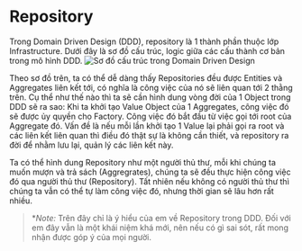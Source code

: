 ﻿# Repository
Trong Domain Driven Design (DDD), repository là 1 thành phần thuộc lớp Infrastructure. Dưới đây là sơ đồ cấu trúc, logic giữa các cấu thành cơ bản trong mô hình DDD.
![Sơ đồ cấu trúc trong Domain Driven Design](https://khalilstemmler.com/img/blog/ddd-intro/ddd-diagram.svg)

Theo sơ đồ trên, ta có thể dễ dàng thấy Repositories đều được Entities và Aggregates liên kết tới, có nghĩa là công việc của nó sẽ liên quan tới 2 thằng trên. Cụ thể như thế nào thì ta sẽ cần hình dung vòng đời của 1 Object trong DDD sẽ ra sao: 
Khi ta khởi tạo Value Object của 1 Aggregates, công việc đó sẽ được ủy quyền cho Factory.  Công việc đó bắt đầu từ việc gọi tới root của Aggregate đó. Vấn đề là nếu mỗi lần khởi tạo 1 Value lại phải gọi ra root và các liên kết liên quan thì điều đó thật sự là không cần thiết, và repository ra đời để nhằm lưu lại, quản lý các liên kết này. 

Ta có thể hình dung Repository như một người thủ thư, mỗi khi chúng ta muốn mượn và trả sách (Aggregrates), chúng ta sẽ đều thực hiện công việc đó qua người thủ thư (Repository). Tất nhiên nếu không có người thủ thư thì chúng ta vẫn có thể tự làm công việc đó, nhưng thời gian sẽ lâu hơn rất nhiều. 

>  **Note:*  Trên đây chỉ là ý hiểu của em về Repository trong DDD. Đối với em đây vẫn là một khái niệm khá mới, nên nếu có gì sai sót, rất mong nhận được góp ý của mọi người.
